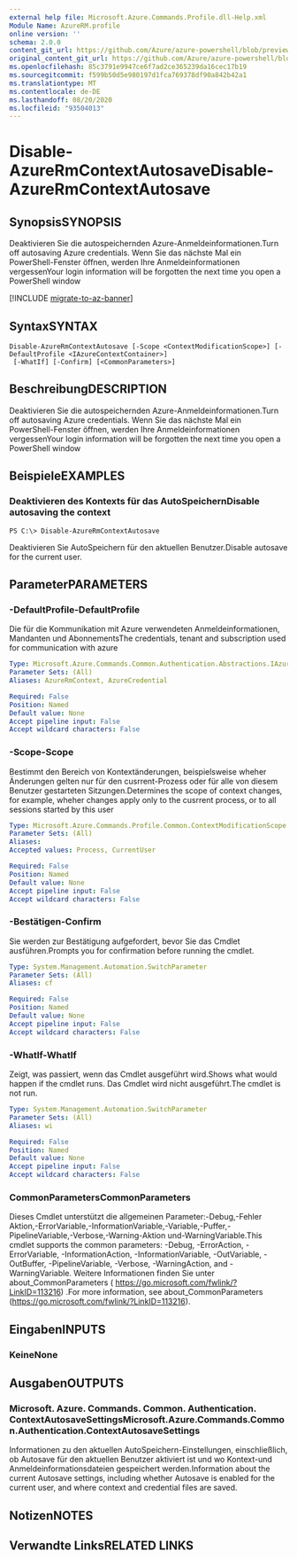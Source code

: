 ```yaml
---
external help file: Microsoft.Azure.Commands.Profile.dll-Help.xml
Module Name: AzureRM.profile
online version: ''
schema: 2.0.0
content_git_url: https://github.com/Azure/azure-powershell/blob/preview/src/ResourceManager/Profile/Commands.Profile/help/Disable-AzureRmContextAutosave.md
original_content_git_url: https://github.com/Azure/azure-powershell/blob/preview/src/ResourceManager/Profile/Commands.Profile/help/Disable-AzureRmContextAutosave.md
ms.openlocfilehash: 85c3791e9947ce6f7ad2ce365239da16cec17b19
ms.sourcegitcommit: f599b50d5e980197d1fca769378df90a842b42a1
ms.translationtype: MT
ms.contentlocale: de-DE
ms.lasthandoff: 08/20/2020
ms.locfileid: "93504013"
---
```

# <span data-ttu-id="d0adf-101">Disable-AzureRmContextAutosave</span><span class="sxs-lookup"><span data-stu-id="d0adf-101">Disable-AzureRmContextAutosave</span></span>

## <span data-ttu-id="d0adf-102">Synopsis</span><span class="sxs-lookup"><span data-stu-id="d0adf-102">SYNOPSIS</span></span>
<span data-ttu-id="d0adf-103">Deaktivieren Sie die autospeichernden Azure-Anmeldeinformationen.</span><span class="sxs-lookup"><span data-stu-id="d0adf-103">Turn off autosaving Azure credentials.</span></span>  <span data-ttu-id="d0adf-104">Wenn Sie das nächste Mal ein PowerShell-Fenster öffnen, werden Ihre Anmeldeinformationen vergessen</span><span class="sxs-lookup"><span data-stu-id="d0adf-104">Your login information will be forgotten the next time you open a PowerShell window</span></span>

[!INCLUDE [migrate-to-az-banner](../../includes/migrate-to-az-banner.md)]

## <span data-ttu-id="d0adf-105">Syntax</span><span class="sxs-lookup"><span data-stu-id="d0adf-105">SYNTAX</span></span>

```
Disable-AzureRmContextAutosave [-Scope <ContextModificationScope>] [-DefaultProfile <IAzureContextContainer>]
 [-WhatIf] [-Confirm] [<CommonParameters>]
```

## <span data-ttu-id="d0adf-106">Beschreibung</span><span class="sxs-lookup"><span data-stu-id="d0adf-106">DESCRIPTION</span></span>
<span data-ttu-id="d0adf-107">Deaktivieren Sie die autospeichernden Azure-Anmeldeinformationen.</span><span class="sxs-lookup"><span data-stu-id="d0adf-107">Turn off autosaving Azure credentials.</span></span>  <span data-ttu-id="d0adf-108">Wenn Sie das nächste Mal ein PowerShell-Fenster öffnen, werden Ihre Anmeldeinformationen vergessen</span><span class="sxs-lookup"><span data-stu-id="d0adf-108">Your login information will be forgotten the next time you open a PowerShell window</span></span>

## <span data-ttu-id="d0adf-109">Beispiele</span><span class="sxs-lookup"><span data-stu-id="d0adf-109">EXAMPLES</span></span>

### <span data-ttu-id="d0adf-110">Deaktivieren des Kontexts für das AutoSpeichern</span><span class="sxs-lookup"><span data-stu-id="d0adf-110">Disable autosaving the context</span></span>
```
PS C:\> Disable-AzureRmContextAutosave
```

<span data-ttu-id="d0adf-111">Deaktivieren Sie AutoSpeichern für den aktuellen Benutzer.</span><span class="sxs-lookup"><span data-stu-id="d0adf-111">Disable autosave for the current user.</span></span>

## <span data-ttu-id="d0adf-112">Parameter</span><span class="sxs-lookup"><span data-stu-id="d0adf-112">PARAMETERS</span></span>

### <span data-ttu-id="d0adf-113">-DefaultProfile</span><span class="sxs-lookup"><span data-stu-id="d0adf-113">-DefaultProfile</span></span>
<span data-ttu-id="d0adf-114">Die für die Kommunikation mit Azure verwendeten Anmeldeinformationen, Mandanten und Abonnements</span><span class="sxs-lookup"><span data-stu-id="d0adf-114">The credentials, tenant and subscription used for communication with azure</span></span>

```yaml
Type: Microsoft.Azure.Commands.Common.Authentication.Abstractions.IAzureContextContainer
Parameter Sets: (All)
Aliases: AzureRmContext, AzureCredential

Required: False
Position: Named
Default value: None
Accept pipeline input: False
Accept wildcard characters: False
```

### <span data-ttu-id="d0adf-115">-Scope</span><span class="sxs-lookup"><span data-stu-id="d0adf-115">-Scope</span></span>
<span data-ttu-id="d0adf-116">Bestimmt den Bereich von Kontextänderungen, beispielsweise wheher Änderungen gelten nur für den cusrrent-Prozess oder für alle von diesem Benutzer gestarteten Sitzungen.</span><span class="sxs-lookup"><span data-stu-id="d0adf-116">Determines the scope of context changes, for example, wheher changes apply only to the cusrrent process, or to all sessions started by this user</span></span>

```yaml
Type: Microsoft.Azure.Commands.Profile.Common.ContextModificationScope
Parameter Sets: (All)
Aliases: 
Accepted values: Process, CurrentUser

Required: False
Position: Named
Default value: None
Accept pipeline input: False
Accept wildcard characters: False
```

### <span data-ttu-id="d0adf-117">-Bestätigen</span><span class="sxs-lookup"><span data-stu-id="d0adf-117">-Confirm</span></span>
<span data-ttu-id="d0adf-118">Sie werden zur Bestätigung aufgefordert, bevor Sie das Cmdlet ausführen.</span><span class="sxs-lookup"><span data-stu-id="d0adf-118">Prompts you for confirmation before running the cmdlet.</span></span>

```yaml
Type: System.Management.Automation.SwitchParameter
Parameter Sets: (All)
Aliases: cf

Required: False
Position: Named
Default value: None
Accept pipeline input: False
Accept wildcard characters: False
```

### <span data-ttu-id="d0adf-119">-WhatIf</span><span class="sxs-lookup"><span data-stu-id="d0adf-119">-WhatIf</span></span>
<span data-ttu-id="d0adf-120">Zeigt, was passiert, wenn das Cmdlet ausgeführt wird.</span><span class="sxs-lookup"><span data-stu-id="d0adf-120">Shows what would happen if the cmdlet runs.</span></span>
<span data-ttu-id="d0adf-121">Das Cmdlet wird nicht ausgeführt.</span><span class="sxs-lookup"><span data-stu-id="d0adf-121">The cmdlet is not run.</span></span>

```yaml
Type: System.Management.Automation.SwitchParameter
Parameter Sets: (All)
Aliases: wi

Required: False
Position: Named
Default value: None
Accept pipeline input: False
Accept wildcard characters: False
```

### <span data-ttu-id="d0adf-122">CommonParameters</span><span class="sxs-lookup"><span data-stu-id="d0adf-122">CommonParameters</span></span>
<span data-ttu-id="d0adf-123">Dieses Cmdlet unterstützt die allgemeinen Parameter:-Debug,-Fehler Aktion,-ErrorVariable,-InformationVariable,-Variable,-Puffer,-PipelineVariable,-Verbose,-Warning-Aktion und-WarningVariable.</span><span class="sxs-lookup"><span data-stu-id="d0adf-123">This cmdlet supports the common parameters: -Debug, -ErrorAction, -ErrorVariable, -InformationAction, -InformationVariable, -OutVariable, -OutBuffer, -PipelineVariable, -Verbose, -WarningAction, and -WarningVariable.</span></span> <span data-ttu-id="d0adf-124">Weitere Informationen finden Sie unter about_CommonParameters ( https://go.microsoft.com/fwlink/?LinkID=113216) .</span><span class="sxs-lookup"><span data-stu-id="d0adf-124">For more information, see about_CommonParameters (https://go.microsoft.com/fwlink/?LinkID=113216).</span></span>

## <span data-ttu-id="d0adf-125">Eingaben</span><span class="sxs-lookup"><span data-stu-id="d0adf-125">INPUTS</span></span>

### <span data-ttu-id="d0adf-126">Keine</span><span class="sxs-lookup"><span data-stu-id="d0adf-126">None</span></span>

## <span data-ttu-id="d0adf-127">Ausgaben</span><span class="sxs-lookup"><span data-stu-id="d0adf-127">OUTPUTS</span></span>

### <span data-ttu-id="d0adf-128">Microsoft. Azure. Commands. Common. Authentication. ContextAutosaveSettings</span><span class="sxs-lookup"><span data-stu-id="d0adf-128">Microsoft.Azure.Commands.Common.Authentication.ContextAutosaveSettings</span></span>
<span data-ttu-id="d0adf-129">Informationen zu den aktuellen AutoSpeichern-Einstellungen, einschließlich, ob Autosave für den aktuellen Benutzer aktiviert ist und wo Kontext-und Anmeldeinformationsdateien gespeichert werden.</span><span class="sxs-lookup"><span data-stu-id="d0adf-129">Information about the current Autosave settings, including whether Autosave is enabled for the current user, and where context and credential files are saved.</span></span>

## <span data-ttu-id="d0adf-130">Notizen</span><span class="sxs-lookup"><span data-stu-id="d0adf-130">NOTES</span></span>

## <span data-ttu-id="d0adf-131">Verwandte Links</span><span class="sxs-lookup"><span data-stu-id="d0adf-131">RELATED LINKS</span></span>

